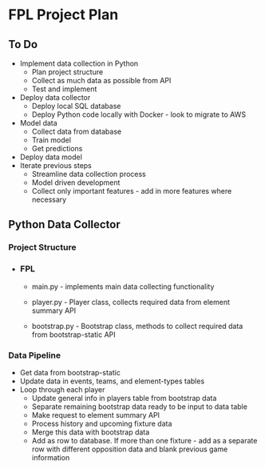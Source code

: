 # FPL Project Plan

## To Do

- Implement data collection in Python
  - Plan project structure
  - Collect as much data as possible from API
  - Test and implement
- Deploy data collector
  - Deploy local SQL database
  - Deploy Python code locally with Docker - look to migrate to AWS
- Model data
  - Collect data from database
  - Train model
  - Get predictions
- Deploy data model
- Iterate previous steps
  - Streamline data collection process
  - Model driven development
  - Collect only important features - add in more features where necessary

## Python Data Collector

### Project Structure

- ### FPL

  - main.py - implements main data collecting functionality

  - player.py - Player class, collects required data from element summary API
  
  - bootstrap.py - Bootstrap class, methods to collect required data from bootstrap-static API

### Data Pipeline

- Get data from bootstrap-static
- Update data in events, teams, and element-types tables
- Loop through each player
  - Update general info in players table from bootstrap data
  - Separate remaining bootstrap data ready to be input to data table 
  - Make request to element summary API
  - Process history and upcoming fixture data
  - Merge this data with bootstrap data
  - Add as row to database. If more than one fixture - add as a separate row 
  with different opposition data and blank previous game information
    

  
  
